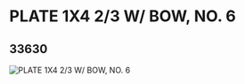 # PLATE 1X4 2/3 W/ BOW, NO. 6
## 33630
![PLATE 1X4 2/3 W/ BOW, NO. 6](https://lc-www-live-s.legocdn.com/media/bricks/5/2/6188830.jpg)